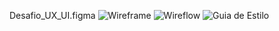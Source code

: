 Desafio_UX_UI.figma
![Wireframe](https://github.com/andersondelfino/UX_UI_Figma/assets/111386860/1a3a1357-2016-4a0a-9c19-cf8b0886fec7)
![Wireflow](https://github.com/andersondelfino/UX_UI_Figma/assets/111386860/46215a56-682d-485b-bf35-f74dde763ecc)
![Guia de Estilo](https://github.com/andersondelfino/UX_UI_Figma/assets/111386860/5c91478d-6c85-4bc9-a456-e5ea04a95e49)
